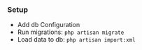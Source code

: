 ### Setup
- Add db Configuration
- Run migrations: `php artisan migrate`
- Load data to db: `php artisan import:xml`
